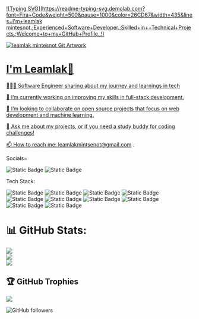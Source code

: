 [![Typing SVG](https://readme-typing-svg.demolab.com?font=Fira+Code&weight=500&pause=1000&color=26CD67&width=435&lines=I'm+leamlak mintesnot.;Experienced+Software+Developer.;Skilled+in++Technical+Projects.;Welcome+to+my+GitHub+Profile..!)](https://git.io/typing-svg)
<!-- [![](chat.svg)](https://www.linkedin.com/in/leamlak12/) -->
<a href="https://www.linkedin.com/in/leamlak12/" target="_blank">
    <img src="leamlak12.svg" alt="leamlak mintesnot Git Artwork">

# I'm Leamlak👋

👩🏻‍💻 Software Engineer sharing about my journey and learnings in tech

🔭 I’m currently working on improving my skills in full-stack development.

👯 I’m looking to collaborate on open source projects that focus on web development and machine learning.

💬 Ask me about my projects, or if you need a study buddy for coding challenges!

📫 How to reach me: leamlakmintsenot@gmail.com .

Socials=

![Static Badge](https://img.shields.io/badge/instagram-E4405F?style=for-the-badge&logo=instagram&logoColor=white&labelColor=orchild&color=purple)
![Static Badge](https://img.shields.io/badge/linkedin-0A66C2?style=for-the-badge&logo=linkedin&logoColor=white&labelColor=orchild&color=blue)






Tech Stack:

![Static Badge](https://img.shields.io/badge/react-61DBFB?style=for-the-badge&logo=react&logoColor=61DBFB&labelColor=black)
![Static Badge](https://img.shields.io/badge/javascript-%23F7DF1E?style=for-the-badge&logo=javascript&logoColor=F7DF1E&labelColor=red&color=black)
![Static Badge](https://img.shields.io/badge/html5-E34F26?style=for-the-badge&logo=html5&logoColor=white&labelColor=red&color=blue)
![Static Badge](https://img.shields.io/badge/css3-1572B6?style=for-the-badge&logo=css3&logoColor=white&labelColor=black&color=blue)
![Static Badge](https://img.shields.io/badge/php-777BB4?style=for-the-badge&logo=php&logoColor=white&labelColor=pink&color=blue)
![Static Badge](https://img.shields.io/badge/oracle-F80000?style=for-the-badge&logo=oracle&logoColor=white&labelColor=maroon&color=aqua)
![Static Badge](https://img.shields.io/badge/bootstrap-7952B3?style=for-the-badge&logo=bootstrap&logoColor=white&labelColor=maroon&color=orchild)
![Static Badge](https://img.shields.io/badge/adobephotoshop-31A8FF?style=for-the-badge&logo=adobephotoshop&logoColor=white&labelColor=maroon&color=blue)
![Static Badge](https://img.shields.io/badge/canva-00C4CC?style=for-the-badge&logo=canva&logoColor=white&labelColor=maroon&color=aq)
![Static Badge](https://img.shields.io/badge/mysql-4479A1?style=for-the-badge&logo=mysql&logoColor=white&labelColor=orchild&color=light%20green)

# 📊 GitHub Stats:
![](https://github-readme-stats.vercel.app/api?username=leamlak12&theme=dark&hide_border=false&include_all_commits=false&count_private=false)<br/>
![](https://github-readme-streak-stats.herokuapp.com/?user=leamlak12&theme=dark&hide_border=false)<br/>
![](https://github-readme-stats.vercel.app/api/top-langs/?username=leamlak12&theme=dark&hide_border=false&include_all_commits=false&count_private=false&layout=compact) 




## 🏆 GitHub Trophies
![](https://github-profile-trophy.vercel.app/?username=nancytes&theme=radical&no-frame=false&no-bg=true&margin-w=4)



![GitHub followers](https://img.shields.io/github/followers/leamlak12?style=for-the-badge&logo=github&labelColor=blue&color=pink)


